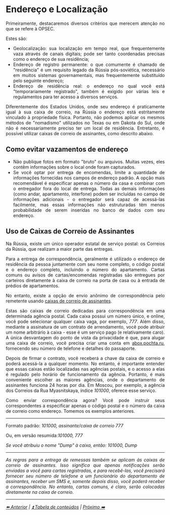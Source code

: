 <h1>Endereço e Localização</h1>

<p align="justify">Primeiramente, destacaremos diversos critérios que merecem atenção no que se refere à OPSEC.</p>
    
<p>Estes são:</p>

<ul align="justify">
  <li>Geolocalização: sua localização em tempo real, que frequentemente vaza através de canais digitais; pode ser tanto coordenadas precisas como o endereço de sua residência;</li>
  <li>Endereço de registro permanente: o que comumente é chamado de "residência" é um requisito legado da Rússia pós-soviética, necessário em muitos sistemas governamentais, mas frequentemente substituído pelo seguinte endereço;</li>
  <li>Endereço de residência real: o endereço no qual você está "temporariamente registrado", também é exigido por várias leis e regulamentos para ter acesso a diversos serviços.</li>
</ul>

<p align="justify">Diferentemente dos Estados Unidos, onde seu endereço é praticamente igual à sua caixa de correio, na Rússia o endereço está estritamente vinculado à propriedade física. Portanto, não podemos aplicar os mesmos métodos de "nomadismo" utilizados no Texas ou em Dakota do Sul, onde não é necessariamente preciso ter um local de residência. Entretanto, é possível utilizar caixas de correio de assinantes, como descrito abaixo.</p>

<h2>Como evitar vazamentos de endereço</h2>

<ul align="justify">
  <li>Não publique fotos em formato "bruto" ou arquivos. Muitas vezes, eles contêm informações sobre o local onde foram capturados.</li>
  <li>Se você optar por entrega de encomendas, limite a quantidade de informações fornecidas nos campos de endereço padrão. A opção mais recomendável é especificar apenas o número da casa e combinar com o entregador fora do local de entrega. Todas as demais informações (como andar, apartamento, interfone) podem ser incluídas no campo de informações adicionais - o entregador será capaz de acessá-las facilmente, mas essas informações não estruturadas têm menos probabilidade de serem inseridas no banco de dados com seu endereço.</li>
</ul>

<h2>Uso de Caixas de Correio de Assinantes</h2>

<p align="justify">Na Rússia, existe um único operador estatal de serviço postal: os Correios da Rússia, que realizam a maior parte das entregas.</p>

<p align="justify">Para a entrega de correspondência, geralmente é utilizado o endereço de residência da pessoa juntamente com seu nome completo, o código postal e o endereço completo, incluindo o número do apartamento. Cartas comuns ou avisos de cartas/encomendas registradas são entregues por carteiros diretamente à caixa de correio na porta de casa ou à entrada de prédios de apartamentos.</p>

<p align="justify">No entanto, existe a opção de envio anônimo de correspondência pelo remetente usando <a href="https://en.wikipedia.org/wiki/Post_office_box">caixas de correio de assinantes</a>.</p>
    
<p align="justify">Estas são caixas de correio dedicadas para correspondência em uma determinada agência postal. Cada caixa possui um número único, e online, você pode selecionar qualquer caixa vaga, por exemplo, <em>777</em>. Além disso, mediante a assinatura de um contrato de arrendamento, você pode atribuir um nome arbitrário à caixa - esse é um serviço pago (e relativamente caro). A única desvantagem do ponto de vista da privacidade é que, para alugar uma caixa de correio, você precisa criar uma conta em <a href="https://abox.pochta.ru/">abox.pochta.ru</a>, fornecendo seu número de telefone e detalhes do passaporte.</p>

<p align="justify">Depois de firmar o contrato, você receberá a chave da caixa de correio e poderá acessá-la a qualquer momento. No entanto, é importante entender que essas caixas estão localizadas nas agências postais, e o acesso a elas é regulado pelo horário de funcionamento da agência. Portanto, é mais conveniente escolher as maiores agências, onde o departamento de assinantes funciona 24 horas por dia. Em Moscou, por exemplo, a agência dos Correios da Rua Myasnitskaya, índice <em>101000</em>, oferece esse serviço.</p>

<p align="justify">Como enviar correspondência agora? Você pode instruir seus correspondentes a especificar apenas o código postal e o número da caixa de correio como endereço. Tomemos os exemplos anteriores.</p>

<hr>

<p align="justify">Formato padrão: <em>101000, assinante/caixa de correio 777</em></p>
        
<p align="justify">Ou, em versão resumida:<em>101000, 777</em></p>

<p align="justify"><em>Se você atribuiu o nome "Dump" à caixa, então: <em>101000, Dump</em></p>

<hr>
<p align="justify">As regras para a entrega de remessas também se aplicam às caixas de correio de assinantes. Isso significa que apenas notificações serão enviadas a você para cartas registradas, e para recebê-las, você precisará fornecer seu número de telefone a um funcionário do departamento de assinantes, receber um SMS e, somente depois disso, você poderá receber a correspondência. No entanto, cartas comuns, é claro, serão colocadas diretamente na caixa de correio.</p>

<hr>

[⬅️ Anterior](./06-dados-pessoais.md) | [⏫ Tabela de conteúdos](../README.md) | [Próximo ➡️](./08-senha.md)